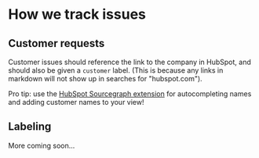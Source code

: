 # How we track issues

## Customer requests

Customer issues should reference the link to the company in HubSpot, and should also be given a `customer` label. (This is because any links in markdown will not show up in searches for "hubspot.com").

Pro tip: use the [HubSpot Sourcegraph extension](https://sourcegraph.com/extensions/sourcegraph/hubspot) for autocompleting names and adding customer names to your view!

## Labeling

More coming soon...
